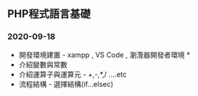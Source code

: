 ## PHP程式語言基礎

### 2020-09-18
 * 開發環境建置 - xampp , VS Code , 瀏灠器開發者環境 * 
 * 介紹變數與常數
 * 介紹運算子與運算元 - +,-,*,/ ....etc
 * 流程結構 - 選擇結構(if...elsec)

